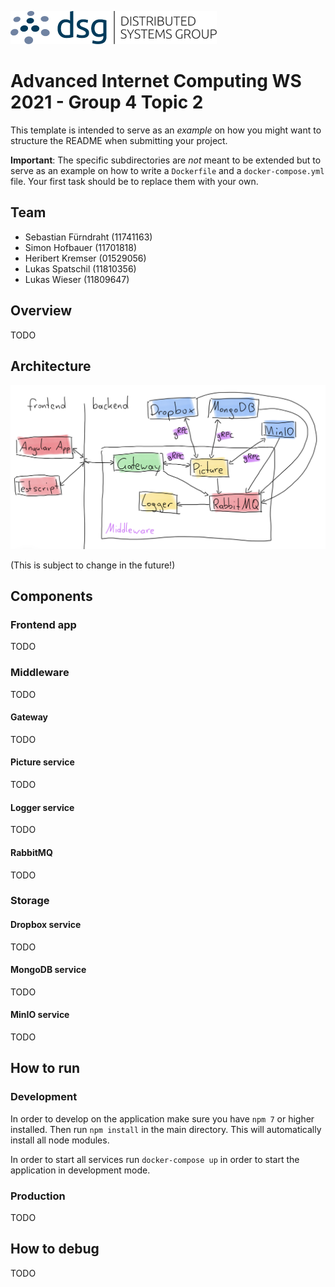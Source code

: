 ![DSG](./docs/dsg_logo.png)

# Advanced Internet Computing WS 2021 - Group 4 Topic 2

This template is intended to serve as an *example* on how you might want to structure the README when submitting your project.

**Important**: The specific subdirectories are *not* meant to be extended but to serve as an example on how to write a `Dockerfile` and a `docker-compose.yml` file. Your first task should be to replace them with your own.

## Team

- Sebastian Fürndraht (11741163)
- Simon Hofbauer (11701818)
- Heribert Kremser (01529056)
- Lukas Spatschil (11810356)
- Lukas Wieser (11809647)

## Overview

TODO

## Architecture

![Architecture](./docs/architecture.png)

(This is subject to change in the future!)

## Components

### Frontend app

TODO

### Middleware

TODO

#### Gateway

TODO

#### Picture service

TODO

#### Logger service

TODO

#### RabbitMQ

TODO

### Storage

#### Dropbox service

TODO

#### MongoDB service

TODO

#### MinIO service

TODO

## How to run

### Development

In order to develop on the application make sure you have `npm 7` or higher installed.
Then run `npm install` in the main directory. This will automatically install all node modules.

In order to start all services run `docker-compose up` in order to start the application in development mode.

### Production

TODO

## How to debug

TODO
